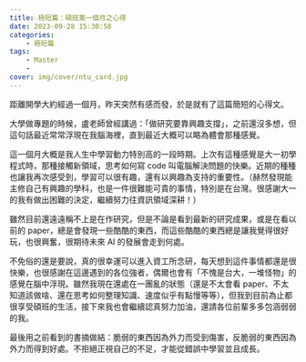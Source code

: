 ```yaml
---
title: 極短篇：碩班第一個月之心得
date: 2023-09-28 15:30:58
categories:
    - 極短篇
tags:
    - Master
    - 
cover: img/cover/ntu_card.jpg
---
```


距離開學大約經過一個月，昨天突然有感而發，於是就有了這篇簡短的心得文。

大學做專題的時候，盧老師曾經講過：「做研究要靠興趣支撐」，之前還沒多想，但這句話最近常常浮現在我腦海裡，直到最近大概可以略為體會那種感覺。

這一個月大概是我人生中學習動力特別高的一段時期。上次有這種感覺是大一初學程式時，那種接觸新領域，思考如何寫 code 叫電腦解決問題的快樂。近期的種種也讓我再次感受到，學習可以很有趣，還有以興趣為支持的重要性。（赫然發現能主修自己有興趣的學科，也是一件很難能可貴的事情，特別是在台灣。很感謝大一的我有做出困難的決定，繼續努力往資訊領域深耕！）

雖然目前還遠遠稱不上是在作研究，但是不論是看到最新的研究成果，或是在看以前的 paper，總是會發現一些酷酷的東西，而這些酷酷的東西總是讓我覺得很好玩，也很興奮，很期待未來 AI 的發展會走到何處。

不免俗的還是要說，真的很幸運可以進入資工所念研，每天想到這件事情都還是很快樂，也很感謝在這邊遇到的各位強者，偶爾也會有「不愧是台大，一堆怪物」的感覺在腦中浮現。雖然我現在還處在一團亂的狀態（還是不太會看 paper、不太知道該做啥、還在思考如何整理知識、速度似乎有點慢等等），但我到目前為止都很享受碩班的生活，接下來我也會繼續認真努力加油，還請各位前輩多多包涵弱弱的我。

最後用之前看到的書摘做結：脆弱的東西因為外力而受到傷害，反脆弱的東西因為外力而得到好處。不拒絕正視自己的不足，才能從錯誤中學習並且成長。

